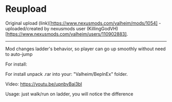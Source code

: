 # Reupload

Original upload (link)[https://www.nexusmods.com/valheim/mods/1054] - uploaded/created by nexusmods user (KillingGodVH)[https://www.nexusmods.com/valheim/users/110902883].

----

Mod changes ladder's behavior, so player can go up smoothly without need to auto-jump

For install:

For install unpack .rar into your: "Valheim/BeplnEx" folder.

Video:
https://youtu.be/upnbvBai3bI

Usage: just walk/run on ladder, you will notice the difference